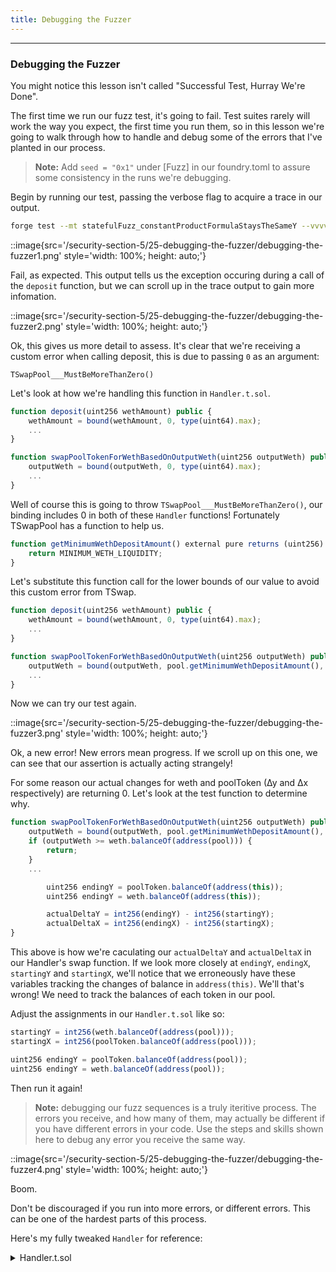 ```yaml
---
title: Debugging the Fuzzer
---
```


---

### Debugging the Fuzzer

You might notice this lesson isn't called "Successful Test, Hurray We're Done".

The first time we run our fuzz test, it's going to fail. Test suites rarely will work the way you expect, the first time you run them, so in this lesson we're going to walk through how to handle and debug some of the errors that I've planted in our process.

> **Note:** Add `seed = "0x1"` under [Fuzz] in our foundry.toml to assure some consistency in the runs we're debugging.

Begin by running our test, passing the verbose flag to acquire a trace in our output.

```bash
forge test --mt statefulFuzz_constantProductFormulaStaysTheSameY --vvvv
```

::image{src='/security-section-5/25-debugging-the-fuzzer/debugging-the-fuzzer1.png' style='width: 100%; height: auto;'}

Fail, as expected. This output tells us the exception occuring during a call of the `deposit` function, but we can scroll up in the trace output to gain more infomation.

::image{src='/security-section-5/25-debugging-the-fuzzer/debugging-the-fuzzer2.png' style='width: 100%; height: auto;'}

Ok, this gives us more detail to assess. It's clear that we're receiving a custom error when calling deposit, this is due to passing `0` as an argument:

```
TSwapPool___MustBeMoreThanZero()
```

Let's look at how we're handling this function in `Handler.t.sol`.

```js
function deposit(uint256 wethAmount) public {
    wethAmount = bound(wethAmount, 0, type(uint64).max);
    ...
}

function swapPoolTokenForWethBasedOnOutputWeth(uint256 outputWeth) public {
    outputWeth = bound(outputWeth, 0, type(uint64).max);
    ...
}
```

Well of course this is going to throw `TSwapPool___MustBeMoreThanZero()`, our binding includes 0 in both of these `Handler` functions! Fortunately TSwapPool has a function to help us.

```js
function getMinimumWethDepositAmount() external pure returns (uint256) {
    return MINIMUM_WETH_LIQUIDITY;
}
```

Let's substitute this function call for the lower bounds of our value to avoid this custom error from TSwap.

```js
function deposit(uint256 wethAmount) public {
    wethAmount = bound(wethAmount, 0, type(uint64).max);
    ...
}

function swapPoolTokenForWethBasedOnOutputWeth(uint256 outputWeth) public {
    outputWeth = bound(outputWeth, pool.getMinimumWethDepositAmount(), type(uint64).max);
    ...
}
```

Now we can try our test again.

::image{src='/security-section-5/25-debugging-the-fuzzer/debugging-the-fuzzer3.png' style='width: 100%; height: auto;'}

Ok, a new error! New errors mean progress. If we scroll up on this one, we can see that our assertion is actually acting strangely!

For some reason our actual changes for weth and poolToken (∆y and ∆x respectively) are returning 0. Let's look at the test function to determine why.

```js
function swapPoolTokenForWethBasedOnOutputWeth(uint256 outputWeth) public {
    outputWeth = bound(outputWeth, pool.getMinimumWethDepositAmount(), type(uint64).max);
    if (outputWeth >= weth.balanceOf(address(pool))) {
        return;
    }
    ...

        uint256 endingY = poolToken.balanceOf(address(this));
        uint256 endingY = weth.balanceOf(address(this));

        actualDeltaY = int256(endingY) - int256(startingY);
        actualDeltaX = int256(endingX) - int256(startingX);
}
```

This above is how we're caculating our `actualDeltaY` and `actualDeltaX` in our Handler's swap function. If we look more closely at `endingY`, `endingX`, `startingY` and `startingX`, we'll notice that we erroneously have these variables tracking the changes of balance in `address(this)`. We'll that's wrong! We need to track the balances of each token in our pool.

Adjust the assignments in our `Handler.t.sol` like so:

```js
startingY = int256(weth.balanceOf(address(pool)));
startingX = int256(poolToken.balanceOf(address(pool)));

uint256 endingY = poolToken.balanceOf(address(pool));
uint256 endingY = weth.balanceOf(address(pool));
```

Then run it again!

> **Note:** debugging our fuzz sequences is a truly iteritive process. The errors you receive, and how many of them, may actually be different if you have different errors in your code. Use the steps and skills shown here to debug any error you receive the same way.

::image{src='/security-section-5/25-debugging-the-fuzzer/debugging-the-fuzzer4.png' style='width: 100%; height: auto;'}

Boom.

Don't be discouraged if you run into more errors, or different errors. This can be one of the hardest parts of this process.

Here's my fully tweaked `Handler` for reference:

<details>
<summary>Handler.t.sol</summary>

```js
// SPDX-License-Identifier: MIT

pragma solidity ^0.8.20;

import { Test, console2 } from "forge-std/Test.sol";
import { TSwapPool } from "../../src/TSwapPool.sol";
import { ERC20Mock } from "../mocks/ERC20Mock.sol";

contract Handler is Test {
    TSwapPool pool;
    ERC20Mock weth;
    ERC20Mock poolToken;

    address liquidityProvider = makeAddr("lp");
    address swapper = makeAddr("swapper");

    // Ghost Variables - variables that only exist in our Handler
    int256 public actualDeltaY;
    int256 public expectedDeltaY;

    int256 public actualDeltaX;
    int256 public expectedDeltaX;

    int256 public startingX;
    int256 public startingY;

    constructor(TSwapPool _pool) {
        pool = _pool;
        weth = ERC20Mock(_pool.getWeth());
        poolToken = ERC20Mock(_pool.getPoolToken());
    }

    function deposit(uint256 wethAmount) public {
        wethAmount = bound(wethAmount, pool.getMinimumWethDepositAmount(), weth.balanceOf(address(pool)));

        startingY = int256(poolToken.balanceOf(address(pool)));
        startingX = int256(weth.balanceOf(address(pool)));

        expectedDeltaX = int256(wethAmount);
        expectedDeltaY = int256(pool.getPoolTokensToDepositBasedOnWeth(wethAmount));

        vm.startPrank(liquidityProvider);
        weth.mint(liquidityProvider, wethAmount);
        poolToken.mint(liquidityProvider, uint256(expectedDeltaX));
        weth.approve(address(pool), type(uint256).max);
        poolToken.approve(address(pool), type(uint256).max);

        // Deposit
        pool.deposit(wethAmount, 0, uint256(expectedDeltaX), uint64(block.timestamp));
        vm.stopPrank();

        uint256 endingX = poolToken.balanceOf(address(pool));
        uint256 endingY = weth.balanceOf(address(pool));

        // sell tokens == x == poolTokens
        actualDeltaY = int256(endingX) - int256(startingY);
        actualDeltaX = int256(endingY) - int256(startingX);
    }

    function swapPoolTokenForWethBasedOnOutputWeth(uint256 outputWeth) public {
        if (weth.balanceOf(address(pool)) <= pool.getMinimumWethDepositAmount()) {
            return;
        }
        outputWeth = bound(outputWeth, pool.getMinimumWethDepositAmount(), weth.balanceOf(address(pool)));
        if (outputWeth >= weth.balanceOf(address(pool))) {
            return;
        }
        uint256 poolTokenAmount = pool.getInputAmountBasedOnOutput(
            outputWeth, poolToken.balanceOf(address(pool)), weth.balanceOf(address(pool))
        );

        startingY = int256(poolToken.balanceOf(address(pool)));
        startingX = int256(weth.balanceOf(address(pool)));

        expectedDeltaX = int256(-1) * int256(outputWeth);
        expectedDeltaY = int256(poolTokenAmount);

        if (poolToken.balanceOf(swapper) < poolTokenAmount) {
            poolToken.mint(swapper, poolTokenAmount - poolToken.balanceOf(swapper) + 1);
        }
        vm.startPrank(swapper);
        poolToken.approve(address(pool), type(uint256).max);
        pool.swapExactOutput(poolToken, weth, outputWeth, uint64(block.timestamp));
        vm.stopPrank();

        uint256 endingY = poolToken.balanceOf(address(pool));
        uint256 endingX = weth.balanceOf(address(pool));

        actualDeltaY = int256(endingY) - int256(startingY);
        actualDeltaX = int256(endingX) - int256(startingX);
    }
}

```

<details>

We didn't find any bugs with this test ... let's keep looking.
